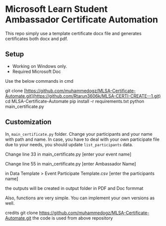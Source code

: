 # Microsoft Learn Student Ambassador Certificate Automation

This repo simply use a template certificate docx file and generates certificates
both docx and pdf.

## Setup

- Working on Windows only.
- Required Microsoft Doc

Use the below commands in cmd

git clone [https://github.com/muhammedogz/MLSA-Certificate-Automate.git](https://github.com/Rtarun3606k/MLSA-CERTI-CREATE--1.git)
cd MLSA-Certificate-Automate
pip install -r requirements.txt
python main_certificate.py

## Customization

In, `main_certificate.py` folder. Change your participants and your name with path and name.
In case, you have to deal with your own participate file due to your needs, you should update `list_participants` data.

Change line 33 in main_certificate.py [enter your event name]

Change line 55 in main_certificate.py [enter Ambassador Name]

in Data Template > Event Participate Template.csv [enter the participants name]

the outputs will be created in output folder in PDF and Doc formmat

Also, functions are very simple. You can implement your own versions as well.


credits 
git clone https://github.com/muhammedogz/MLSA-Certificate-Automate.git
the code is used from above repository
